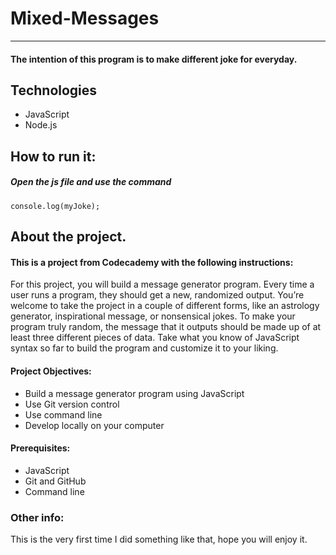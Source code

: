 # **Mixed-Messages**
________________
#### The intention of this program is to make different joke for everyday.

## Technologies
  + JavaScript
  + Node.js
  
## How to run it:
##### Open the js file and use the command
```console.log(myJoke);```

## About the project.

#### This is a project from Codecademy with the following instructions:

  For this project, you will build a message generator program. Every time a user runs a program, they should get a new, randomized output. You’re welcome to take the project in a couple of different forms, like an astrology generator, inspirational message, or nonsensical jokes. To make your program truly random, the message that it outputs should be made up of at least three different pieces of data. Take what you know of JavaScript syntax so far to build the program and customize it to your liking.

#### Project Objectives:

  + Build a message generator program using JavaScript
  + Use Git version control
  + Use command line
  + Develop locally on your computer

#### Prerequisites:
  
  + JavaScript
  + Git and GitHub
  + Command line
  
### Other info:

This is the very first time I did something like that, hope you will enjoy it.
